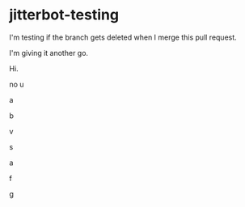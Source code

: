 # jitterbot-testing

I'm testing if the branch gets deleted when I merge this pull request.

I'm giving it another go.

Hi.

no u

a

b

v

s

a

f

g
